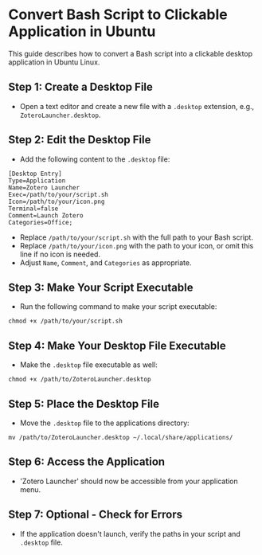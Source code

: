 
# Convert Bash Script to Clickable Application in Ubuntu

This guide describes how to convert a Bash script into a clickable desktop application in Ubuntu Linux.

## Step 1: Create a Desktop File

- Open a text editor and create a new file with a `.desktop` extension, e.g., `ZoteroLauncher.desktop`.

## Step 2: Edit the Desktop File

- Add the following content to the `.desktop` file:

```
[Desktop Entry]
Type=Application
Name=Zotero Launcher
Exec=/path/to/your/script.sh
Icon=/path/to/your/icon.png
Terminal=false
Comment=Launch Zotero
Categories=Office;
```

- Replace `/path/to/your/script.sh` with the full path to your Bash script.
- Replace `/path/to/your/icon.png` with the path to your icon, or omit this line if no icon is needed.
- Adjust `Name`, `Comment`, and `Categories` as appropriate.

## Step 3: Make Your Script Executable

- Run the following command to make your script executable:

```
chmod +x /path/to/your/script.sh
```

## Step 4: Make Your Desktop File Executable

- Make the `.desktop` file executable as well:

```
chmod +x /path/to/ZoteroLauncher.desktop
```

## Step 5: Place the Desktop File

- Move the `.desktop` file to the applications directory:

```
mv /path/to/ZoteroLauncher.desktop ~/.local/share/applications/
```

## Step 6: Access the Application

- 'Zotero Launcher' should now be accessible from your application menu.

## Step 7: Optional - Check for Errors

- If the application doesn't launch, verify the paths in your script and `.desktop` file.
